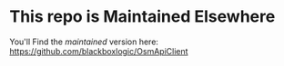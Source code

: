 # This repo is Maintained Elsewhere
You'll Find the *maintained* version here: https://github.com/blackboxlogic/OsmApiClient

